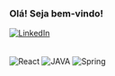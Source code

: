 ### Olá! Seja bem-vindo!



[![LinkedIn](https://img.shields.io/badge/LinkedIn-0077B5?style=for-the-badge&logo=linkedin&logoColor=white)](https://www.linkedin.com/in/daniel-yabu-b636a1240/)






<div style="display: inline_block"><br/>
<!-- 	<img align="center" src="https://img.shields.io/badge/HTML5-E34F26?style=for-the-badge&logo=html5&logoColor=white" alt="HTML5"/>
	<img align="center" src="https://img.shields.io/badge/CSS3-1572B6?style=for-the-badge&logo=css3&logoColor=white" alt="CSS3"/> -->
<!-- 	<img align="center" src="https://img.shields.io/badge/JavaScript-F7DF1E?style=for-the-badge&logo=javascript&logoColor=black" alt="JS6+"/> -->
	<img align="center" src="https://img.shields.io/badge/React-20232A?style=for-the-badge&logo=react&logoColor=61DAFB" alt="React"/>
	<img align="center" src="https://img.shields.io/badge/Java-ED8B00?style=for-the-badge&logo=java&logoColor=white" alt="JAVA"/>
	<img align="center" src="https://img.shields.io/badge/Spring-6DB33F?style=for-the-badge&logo=spring&logoColor=white" alt="Spring"/>
</div>

